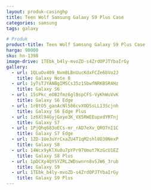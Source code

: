 ```yaml
---
layout: produk-casinghp
title: Teen Wolf Samsung Galaxy S9 Plus Case
categories: samsung
tags: galaxy

# Produk
product-title: Teen Wolf Samsung Galaxy S9 Plus Case
harga: 90000
sku: hn-1398
image-drive: 1TEbk_b4ly-mvoZD-s4ZrdOPJTYbaIrGy
gallery:
  - url: 1QLuOv409_Nvm8LBnUucKdxFCZe6bVo2J
    title: Galaxy Note 8
  - url: 1yTsTJYANBgIMSCs35z1SbwfNRKBSR4Hz
    title: Galaxy S6
  - url: 15sPkc_eOB2fmz6glBspCFS-VyKhWuVvK
    title: Galaxy S6 Edge
  - url: 1rBtO5_ganAcNl506cvXODSsLL13Scjnh
    title: Galaxy S6 Edge Plus
  - url: 1z6Xl94GyjGxye3K_VX5RWEEupxdYRTnj
    title: Galaxy S7
  - url: 1PjQhq683oECs-mr_rAD7eXv_QRO7nI1C
    title: Galaxy S7 Edge
  - url: 1ZD-1Ue3uYrCxaZU4T1qM2shl8O30NexP
    title: Galaxy S8
  - url: 14Wcx9yKlXu0u7pYPr97Umut7KzGcU1EZ
    title: Galaxy S8 Plus
  - url: 1pDCXy4QYSYZRL2WDswnrn8vSJW6_3rub
    title: Galaxy S9
  - url: 1TEbk_b4ly-mvoZD-s4ZrdOPJTYbaIrGy
    title: Galaxy S9 Plus
---
```

